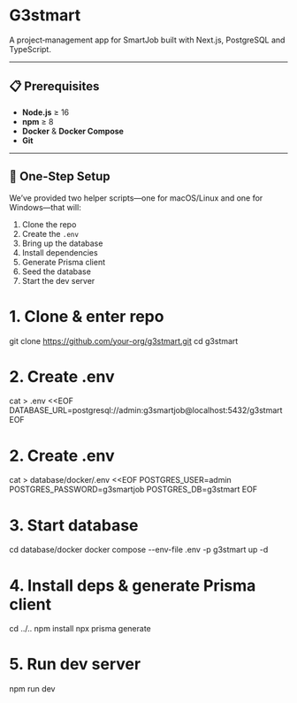 # G3stmart

A project‐management app for SmartJob built with Next.js, PostgreSQL and TypeScript.

---

## 📋 Prerequisites

- **Node.js** ≥ 16
- **npm** ≥ 8
- **Docker** & **Docker Compose**  
- **Git**

---

## 🚀 One-Step Setup

We’ve provided two helper scripts—one for macOS/Linux and one for Windows—that will:

1. Clone the repo  
2. Create the `.env`  
3. Bring up the database  
4. Install dependencies  
5. Generate Prisma client  
6. Seed the database  
7. Start the dev server

# 1. Clone & enter repo
git clone https://github.com/your-org/g3stmart.git
cd g3stmart


# 2. Create .env
cat > .env <<EOF
DATABASE_URL=postgresql://admin:g3smartjob@localhost:5432/g3stmart
EOF

# 2. Create .env
cat > database/docker/.env <<EOF
POSTGRES_USER=admin
POSTGRES_PASSWORD=g3smartjob
POSTGRES_DB=g3stmart
EOF



# 3. Start database
cd database/docker
docker compose --env-file .env -p g3stmart up -d

# 4. Install deps & generate Prisma client
cd ../..
npm install
npx prisma generate

# 5. Run dev server
npm run dev
